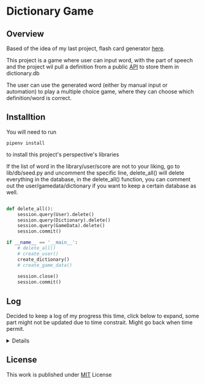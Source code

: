 # Dictionary Game

## Overview
Based of the idea of my last project, flash card generator [here](https://github.com/yeah1tnt/phase-2-project).

This project is a game where user can input word, with the part of speech and the project wil pull a definition from a public [API](https://dictionaryapi.dev/) to store them in dictionary.db

The user can use the generated word (either by manual input or automation) to play a multiple choice game, where they can choose which definition/word is correct.

## Installtion

You will need to run 
```
pipenv install
```
to install this project's perspective's libraries

If the list of word in the library/user/score are not to your liking, go to lib/db/seed.py and uncomment the specific line, delete_all() will delete everything in the database, in the delete_all() function, you can comment out the user/gamedata/dictionary if you want to keep a certain database as well.
```python

def delete_all():
    session.query(User).delete()
    session.query(Dictionary).delete()
    session.query(GameData).delete()
    session.commit()

if __name__ == '__main__':
    # delete_all()
    # create_user()
    create_dictionary()
    # create_game_data()
    
    session.close()
    session.commit()
```


## Log

Decided to keep a log of my progress this time, click below to expand, some part might not be updated due to time constrait. Might go back when time permit.
<details>
1 - Set up python environment with 
```pipenv install sqlalchemy alembic```

2 - Set up layout based on project template
```
|- Pipfile
|- Pipfile.lock
|- README.md
|- lib
    |- cli.py
    |- debug.py
    |- helpers.py
    |- db
        |-models.py
        |-seed.py
```

3 - Set up a simple layout for the ```cli.py``` with 3 options. Add, search and exit.

4 - Install Faker, set up alembic.ini and edit env.py.

5 - Set up models.py, with User, Dictionary and GameData, fix alembic.ini, and started on seed.py to generate data. Use alembic to generate dictionary.db
```alembic revision --autogenerate -m ""``` and ```alembic upgrade head```

6 - test seed.py and data input. Test pulling definition from https://dictionaryapi.dev/ with a random word generated, the data pulled a json type. Pulling the first definition, but will need user input to pull noun, verb or adjective 

source: https://stackoverflow.com/questions/12965203/how-to-get-json-from-webpage-into-python-script

7 - re-structuring cli
```
|- Ask for username
    |               (|- Register username (if user/name isn't in db))
    |- Access user data
        |= Show all users and their score
        |- Reset current user's score
    |- Access dictionary ()
    |   |- List all word/definition
    |   |- Add word manually
    |       |- Choose adjective (return success message or fail message)
    |   |- Add word randomly
    |       |- Choose adjective (return success message or fail message)
    |   |- Delete word
    |       |- Enter word to delete
    |   |- Search word
    |- Play dictionary game
```

8 - installed ipdb for troubleshooting, restructuring main menu and option. Added function to register new user

9 - Have to reset alembic due to error, redo revision and upgrade head, foreign key for user_id and relationship

10 - refined show all user and score and reset user's score

11 - dictionary, showing word and adding word with choice of what part of speech it will be. 

12 - generate a random word and find its definition based on random chance of a part of speech. Force the function to return a value if it did not find any the first time based on the word generated. Added delete function to delete word off the database

13 - Worked on game menu, show highest score, current user's score.

14 - Worked on actual guessing game. Word and definition are pulled from the database, most challenging part of this project.

15 - 8/27/2023 project is completed, every function should work as intended, some bug might not be found yet.
</details>

## License

This work is published under [MIT](https://github.com/yeah1tnt/phase-2-project/blob/main/LICENSE) License